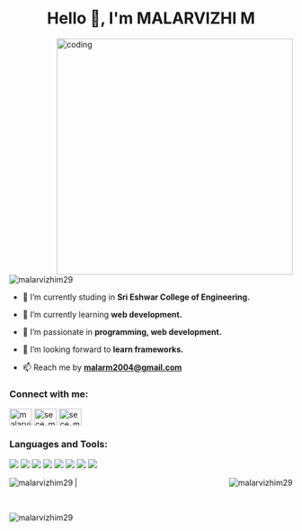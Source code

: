 <h1 align="center">Hello 👋, I'm MALARVIZHI M</h1>
<img align="right" alt="coding" width="420" src="https://img.freepik.com/premium-vector/woman-working-with-computer-home-office-student-freelancer-customer-service-call-center-support_113065-1269.jpg?w=2000">

<p align="left"> <img border-radius="50%" src="https://komarev.com/ghpvc/?username=malarvizhim29&label=Profile%20views&color=0e75b6&style=flat" alt="malarvizhim29"/> </p>

- 🔭 I’m currently studing in **Sri Eshwar College of Engineering.**

- 🌱 I’m currently learning **web development.**

- 👯 I’m passionate in **programming, web development.**

- 🤝 I’m looking forward to **learn frameworks.**

- 📫 Reach me by **malarm2004@gmail.com**

<h3 align="left">Connect with me:</h3>
<p align="left">
<a href="https://linkedin.com/in/malarvizhi m" target="blank"><img align="center" src="https://raw.githubusercontent.com/rahuldkjain/github-profile-readme-generator/master/src/images/icons/Social/linked-in-alt.svg" alt="malarvizhi m" height="30" width="40" /></a>
<a href="https://www.codechef.com/users/sece_mee026" target="blank"><img align="center" src="https://cdn.jsdelivr.net/npm/simple-icons@3.1.0/icons/codechef.svg" alt="sece_mee026" height="30" width="40" /></a>
<a href="https://www.leetcode.com/sece_mee026" target="blank"><img align="center" src="https://raw.githubusercontent.com/rahuldkjain/github-profile-readme-generator/master/src/images/icons/Social/leet-code.svg" alt="sece_mee026" height="30" width="40" /></a>
</p>

<h3 align="left">Languages and Tools:</h3>
<p align="left">
<img src="https://img.shields.io/badge/C-00599C?style=for-the-badge&logo=C&logoColor=white"/>
<img src="https://img.shields.io/badge/Java-ED8B00?style=for-the-badge&logo=java&logoColor=white"/>
<img src="https://img.shields.io/badge/Python-3776AB?style=for-the-badge&logo=python&logoColor=white"/>
<img src="https://img.shields.io/badge/JavaScript-F7DF1E?style=for-the-badge&logo=javascript&logoColor=black"/>
<img src="https://img.shields.io/badge/HTML5-E34F26?style=for-the-badge&logo=html5&logoColor=white" />
<img src="https://img.shields.io/badge/CSS3-1572B6?style=for-the-badge&logo=css3&logoColor=white" />
<img src="https://img.shields.io/badge/Git-F05032?style=for-the-badge&logo=git&logoColor=white" />
<img src="https://img.shields.io/badge/VS_Code-0078D4?style=for-the-badge&logo=visual%20studio%20code&logoColor=white" />
</p>

<p><img align="left" src="https://github-readme-stats.vercel.app/api/top-langs?username=malarvizhim29&show_icons=true&locale=en&layout=compact" alt="malarvizhim29" />|<img align="right" src="https://github-readme-stats.vercel.app/api?username=malarvizhim29&show_icons=true&locale=en" alt="malarvizhim29" /></p>

<br>
<p><img align="center" src="https://github-readme-streak-stats.herokuapp.com/?user=malarvizhim29&" alt="malarvizhim29" /></p>
